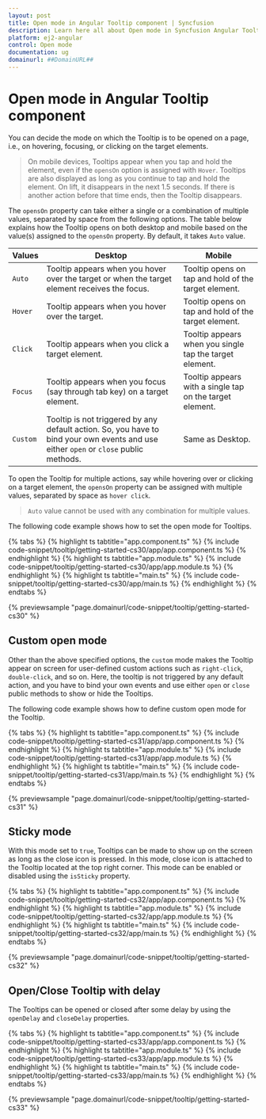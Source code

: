 ```yaml
---
layout: post
title: Open mode in Angular Tooltip component | Syncfusion
description: Learn here all about Open mode in Syncfusion Angular Tooltip component of Syncfusion Essential JS 2 and more.
platform: ej2-angular
control: Open mode 
documentation: ug
domainurl: ##DomainURL##
---
```


# Open mode in Angular Tooltip component

You can decide the mode on which the Tooltip is to be opened on a page, i.e., on hovering, focusing, or clicking on the target elements.

> On mobile devices, Tooltips appear when you tap and hold the element, even if the `opensOn` option is assigned with `Hover`.
> Tooltips are also displayed as long as you continue to tap and hold the element. On lift, it  disappears in the next 1.5 seconds.
> If there is another action before that time ends, then the Tooltip disappears.

The `opensOn` property can take either a single or a combination of multiple values, separated by space from the following options.
 The table  below explains how the Tooltip opens on both desktop and mobile based on the value(s) assigned to the `opensOn` property.
  By default, it takes `Auto` value.

| Values | Desktop | Mobile |
| ------------- | ------------- | ------------- |
| `Auto` | Tooltip appears when you hover over the target or when the target element receives the focus. | Tooltip opens on tap and hold of the target element. |
| `Hover` | Tooltip appears when you hover over the target. | Tooltip opens on tap and hold of the target element. |
| `Click` | Tooltip appears when you click a target element. | Tooltip appears when you single tap the target element. |
| `Focus` | Tooltip appears when you focus (say through tab key) on a target element. | Tooltip appears with a single tap on the target element. |
| `Custom` | Tooltip is not triggered by any default action. So, you have to bind your own events and use either `open` or `close` public methods. | Same as Desktop. |

To open the Tooltip for multiple actions, say while hovering over or clicking on a target element, the `opensOn` property can be assigned
 with multiple values, separated by space as `hover click`.

> `Auto` value cannot be used with any combination for multiple values.

The following code example shows how to set the open mode for Tooltips.

{% tabs %}
{% highlight ts tabtitle="app.component.ts" %}
{% include code-snippet/tooltip/getting-started-cs30/app/app.component.ts %}
{% endhighlight %}
{% highlight ts tabtitle="app.module.ts" %}
{% include code-snippet/tooltip/getting-started-cs30/app/app.module.ts %}
{% endhighlight %}
{% highlight ts tabtitle="main.ts" %}
{% include code-snippet/tooltip/getting-started-cs30/app/main.ts %}
{% endhighlight %}
{% endtabs %}
  
{% previewsample "page.domainurl/code-snippet/tooltip/getting-started-cs30" %}

## Custom open mode

Other than the above specified options, the `custom` mode makes the Tooltip appear on screen for user-defined custom actions such as
 `right-click`, `double-click`, and so on. Here, the tooltip is not triggered by any default action, and you have to bind your own events
  and use either `open` or `close` public methods to show or hide the Tooltips.

The following code example shows how to define custom open mode for the Tooltip.

{% tabs %}
{% highlight ts tabtitle="app.component.ts" %}
{% include code-snippet/tooltip/getting-started-cs31/app/app.component.ts %}
{% endhighlight %}
{% highlight ts tabtitle="app.module.ts" %}
{% include code-snippet/tooltip/getting-started-cs31/app/app.module.ts %}
{% endhighlight %}
{% highlight ts tabtitle="main.ts" %}
{% include code-snippet/tooltip/getting-started-cs31/app/main.ts %}
{% endhighlight %}
{% endtabs %}
  
{% previewsample "page.domainurl/code-snippet/tooltip/getting-started-cs31" %}

## Sticky mode

With this mode set to `true`, Tooltips can be made to show up on the screen as long as the close icon is pressed. In this mode, close
 icon is attached to the Tooltip located at the top right corner. This mode can be enabled or disabled using the `isSticky` property.

{% tabs %}
{% highlight ts tabtitle="app.component.ts" %}
{% include code-snippet/tooltip/getting-started-cs32/app/app.component.ts %}
{% endhighlight %}
{% highlight ts tabtitle="app.module.ts" %}
{% include code-snippet/tooltip/getting-started-cs32/app/app.module.ts %}
{% endhighlight %}
{% highlight ts tabtitle="main.ts" %}
{% include code-snippet/tooltip/getting-started-cs32/app/main.ts %}
{% endhighlight %}
{% endtabs %}
  
{% previewsample "page.domainurl/code-snippet/tooltip/getting-started-cs32" %}

## Open/Close Tooltip with delay

The Tooltips can be opened or closed after some delay by using the `openDelay` and `closeDelay` properties.

{% tabs %}
{% highlight ts tabtitle="app.component.ts" %}
{% include code-snippet/tooltip/getting-started-cs33/app/app.component.ts %}
{% endhighlight %}
{% highlight ts tabtitle="app.module.ts" %}
{% include code-snippet/tooltip/getting-started-cs33/app/app.module.ts %}
{% endhighlight %}
{% highlight ts tabtitle="main.ts" %}
{% include code-snippet/tooltip/getting-started-cs33/app/main.ts %}
{% endhighlight %}
{% endtabs %}
  
{% previewsample "page.domainurl/code-snippet/tooltip/getting-started-cs33" %}
